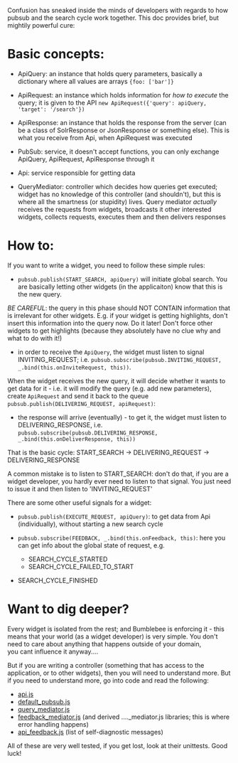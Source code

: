 Confusion has sneaked inside the minds of developers with regards to how pubsub and the search cycle work together.
This doc provides brief, but mightily powerful cure:


Basic concepts:
==============

  - ApiQuery: an instance that holds query parameters, basically a dictionary where all values are arrays 
    ```{foo: ['bar']}```
    
  - ApiRequest: an instance which holds information for *how to execute* the query; it is given to the API
    ```new ApiRequest({'query': apiQuery, 'target': '/search'})```
    
  - ApiResponse: an instance that holds the response from the server (can be a class of SolrResponse or 
     JsonResponse or something else). This is what you receive from Api, when ApiRequest was executed
     
  - PubSub: service, it doesn't accept functions, you can only exchange ApiQuery, ApiRequest, ApiResponse through it
  
  - Api: service responsible for getting data
  
  - QueryMediator: controller which decides how queries get executed; widget has no knowledge of this
     controller (and shouldn't), but this is where all the smartness (or stupidity) lives. Query mediator
     *actually* receives the requests from widgets, broadcasts it other interested widgets, collects
     requests, executes them and then delivers responses
     
     
How to:
=======
     
If you want to write a widget, you need to follow these simple rules:
  
- ```pubsub.publish(START_SEARCH, apiQuery)``` will initiate global search. You are basically
     letting other widgets (in the applicaiton) know that this is the new query. 
     
 *BE CAREFUL*: the query in this
 phase should NOT CONTAIN information that is irrelevant for other widgets. E.g. if your widget is getting
 highlights, don't insert this information into the query now. Do it later! Don't force 
 other widgets to get highlights (because they absolutely have no clue why and what to do with it!)
     
- in order to receive the ```ApiQuery```, the widget must listen to signal INVITING_REQUEST; i.e.
```pubsub.subscribe(pubsub.INVITING_REQUEST, _.bind(this.onInviteRequest, this))```. 
     
 When the widget
 receives the new query, it will decide whether it wants to get data for it - i.e. it will
 modify the query (e.g. add new parameters), create ```ApiRequest``` and send it back to the queue
```pubsub.publish(DELIVERING_REQUEST, apiRequest)```: 
     
- the response will arrive (eventually) - to get it, the widget must listen to DELIVERING_RESPONSE, i.e.
```pubsub.subscribe(pubsub.DELIVERING_RESPONSE, _.bind(this.onDeliverResponse, this))```
     
That is the basic cycle: START_SEARCH -> DELIVERING_REQUEST -> DELIVERING_RESPONSE
     
A common mistake is to listen to START_SEARCH: don't do that, if you are a widget developer, you hardly
ever need to listen to that signal. You just need to issue it and then listen to 'INVITING_REQUEST'


There are some other useful signals for a widget:
     
- ```pubsub.publish(EXECUTE_REQUEST, apiQuery)```: to get data from Api (individually), without
     starting a new search cycle
     
- ```pubsub.subscribe(FEEDBACK, _.bind(this.onFeedback, this)```: here you can get info
about the global state of request, e.g.
  - SEARCH_CYCLE_STARTED
  - SEARCH_CYCLE_FAILED_TO_START
 - SEARCH_CYCLE_FINISHED

        
Want to dig deeper?
===================

Every widget is isolated from the rest; and Bumblebee is enforcing it - this means that your world (as a widget
developer) is very simple. You don't need to care about anything that happens outside of your domain,  
you cant influence it anyway....

But if you are writing a controller (something that has access to the application, or to other widgets), then 
you will need to understand more. But if you need to understand more, go into code
and read the following:

  - [api.js](../src/js/services/api.js)
  - [default_pubsub.js](../src/js/services/default_pubsub.js) 
  - [query_mediator.js](../src/js/components/query_mediator.js)
  - [feedback_mediator.js](../src/js/components/feedback_mediator.js) (and derived ...._mediator.js libraries; this is where error handling happens)
  - [api_feedback.js](../src/js/components/api_feedback.js) (list of self-diagnostic messages)
  
  
All of these are very well tested, if you get lost, look at their unittests. Good luck!  
